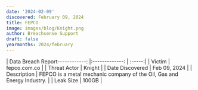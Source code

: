 ```yaml
---
date: '2024-02-09'
discovered: February 09, 2024
title: FEPCO
image: images/blog/Knight.png
author: Breachsense Support
draft: false
yearmonths: 2024/february
---
```


| Data Breach Report------------:     |:-------------:    | :-----:|
| Victim      | fepco.com.co      | 
| Threat Actor      | Knight      | 
| Date Discovered      | Feb 09, 2024      | 
| Description      | FEPCO is a metal mechanic company of the Oil, Gas and Energy Industry.      | 
| Leak Size      | 100GB      | 

